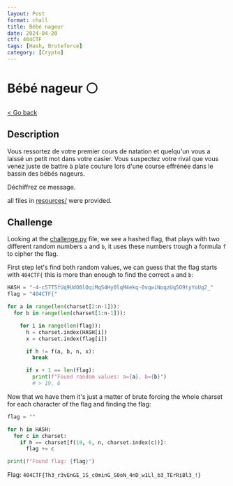 ```yaml
---
layout: Post
format: chall
title: Bébé nageur
date: 2024-04-20
ctf: 404CTF
tags: [Hash, Bruteforce]
category: [Crypto]
---
```

# Bébé nageur ⚪

<a class="back-link" href="../../">< Go back</a>

## Description

Vous ressortez de votre premier cours de natation et quelqu'un vous a laissé un petit mot dans votre casier. Vous suspectez votre rival que vous venez juste de battre à plate couture lors d'une course effrénée dans le bassin des bébés nageurs.

Déchiffrez ce message.

all files in [resources/](./resources) were provided.

## Challenge

Looking at the [challenge.py](resources/challenge.py) file, we see a hashed flag, that plays with two different random numbers `a` and `b`, it uses these numbers trough a formula `f` to cipher the flag.

First step let's find both random values, we can guess that the flag starts with `404CTF{` this is more than enough to find the correct `a` and `b`:

```py
HASH = "-4-c57T5fUq9UdO0lOqiMqS4Hy0lqM4ekq-0vqwiNoqzUq5O9tyYoUq2_"
flag = "404CTF{"

for a in range(len(charset[2:n-1])):
  for b in range(len(charset[1:n-1])):

    for i in range(len(flag)):
      h = charset.index(HASH[i])
      x = charset.index(flag[i])

      if h != f(a, b, n, x):
        break

      if x + 1 == len(flag):
        print(f"Found random values: a={a}, b={b}")
        # > 19, 6
```

Now that we have them it's just a matter of brute forcing the whole charset for each character of the flag and finding the flag:

```py
flag = ""

for h in HASH:
  for c in charset:
    if h == charset[f(19, 6, n, charset.index(c))]:
      flag += c

print(f"Found flag: {flag}")
```

Flag: `404CTF{Th3_r3vEnGE_1S_c0minG_S0oN_4nD_w1Ll_b3_TErRiBl3_!}`
